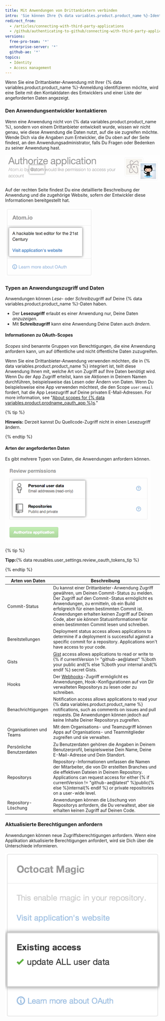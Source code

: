 ```yaml
---
title: Mit Anwendungen von Drittanbietern verbinden
intro: 'Sie können Ihre {% data variables.product.product_name %}-Identität über OAuth mit Drittanbieter-Anwendungen verbinden. Wenn Du eine dieser Anwendungen autorisierst, solltest Du sicherstellen, dass es sich um eine vertrauenswürdige Anwendung handelt, und prüfen, von wem sie entwickelt wurde und auf welche Informationen sie zugreifen will.'
redirect_from:
  - /articles/connecting-with-third-party-applications
  - /github/authenticating-to-github/connecting-with-third-party-applications
versions:
  free-pro-team: '*'
  enterprise-server: '*'
  github-ae: '*'
topics:
  - Identity
  - Access management
---
```


Wenn Sie eine Drittanbieter-Anwendung mit Ihrer {% data variables.product.product_name %}-Anmeldung identifizieren möchte, wird eine Seite mit den Kontaktdaten des Entwicklers und einer Liste der angeforderten Daten angezeigt.

### Den Anwendungsentwickler kontaktieren

Wenn eine Anwendung nicht von {% data variables.product.product_name %}, sondern von einem Drittanbieter entwickelt wurde, wissen wir nicht genau, wie diese Anwendung die Daten nutzt, auf die sie zugreifen möchte. Wende Dich via die Angaben zum Entwickler, die Du oben auf der Seite findest, an den Anwendungsadministrator, falls Du Fragen oder Bedenken zu seiner Anwendung hast.

![{% data variables.product.prodname_oauth_app %}-Inhaberinformationen](/assets/images/help/platform/oauth_owner_bar.png)

Auf der rechten Seite findest Du eine detaillierte Beschreibung der Anwendung und die zugehörige Website, sofern der Entwickler diese Informationen bereitgestellt hat.

![OAuth-Anwendungsinformationen und -Website](/assets/images/help/platform/oauth_app_info.png)

### Typen an Anwendungszugriff und Daten

Anwendungen können *Lese*- oder *Schreib*zugriff auf Deine {% data variables.product.product_name %}-Daten haben.

- Der **Lesezugriff** erlaubt es einer Anwendung nur, Deine Daten *anzuzeigen*.
- Mit **Schreibzugriff** kann eine Anwendung Deine Daten auch *ändern*.

#### Informationen zu OAuth-Scopes

*Scopes* sind benannte Gruppen von Berechtigungen, die eine Anwendung anfordern kann, um auf öffentliche und nicht öffentliche Daten zuzugreifen.

Wenn Sie eine Drittanbieter-Anwendung verwenden möchten, die in {% data variables.product.product_name %} integriert ist, teilt diese Anwendung Ihnen mit, welche Art von Zugriff auf Ihre Daten benötigt wird. Wenn Du der App Zugriff erteilst, kann sie Aktionen in Deinem Namen durchführen, beispielsweise das Lesen oder Ändern von Daten. Wenn Du beispielsweise eine App verwenden möchtest, die den Scope `user:email` fordert, hat die App Lesezugriff auf Deine privaten E-Mail-Adressen. For more information, see "[About scopes for {% data variables.product.prodname_oauth_app %}s](/apps/building-integrations/setting-up-and-registering-oauth-apps/about-scopes-for-oauth-apps)."

{% tip %}

**Hinweis:** Derzeit kannst Du Quellcode-Zugriff nicht in einen Lesezugriff ändern.

{% endtip %}

#### Arten der angeforderten Daten

Es gibt mehrere Typen von Daten, die Anwendungen anfordern können.

![OAuth-Zugriffsdetails](/assets/images/help/platform/oauth_access_types.png)

{% tip %}

**Tipp:**{% data reusables.user_settings.review_oauth_tokens_tip %}

{% endtip %}

| Arten von Daten           | Beschreibung                                                                                                                                                                                                                                                                                                                                                                                 |
| ------------------------- | -------------------------------------------------------------------------------------------------------------------------------------------------------------------------------------------------------------------------------------------------------------------------------------------------------------------------------------------------------------------------------------------- |
| Commit-Status             | Du kannst einer Drittanbieter-Anwendung Zugriff gewähren, um Deinen Commit-Status zu melden. Der Zugriff auf den Commit-Status ermöglicht es Anwendungen, zu ermitteln, ob ein Build erfolgreich für einen bestimmten Commit ist. Anwendungen erhalten keinen Zugriff auf Deinen Code, aber sie <em>können</em> Statusinformationen für einen bestimmten Commit lesen und schreiben. |
| Bereitstellungen          | Deployment status access allows applications to determine if a deployment is successful against a specific commit for a repository. Applications won't have access to your code.                                                                                                                                                                                                             |
| Gists                     | [Gist](https://gist.github.com) access allows applications to read or write to {% if currentVersion != "github-ae@latest" %}both your public and{% else %}both your internal and{% endif %} secret Gists.                                                                                                                                                                                    |
| Hooks                     | Der [Webhooks](/webhooks)-Zugriff ermöglicht es Anwendungen, Hook-Konfigurationen auf von Dir verwalteten Repositorys zu lesen oder zu schreiben.                                                                                                                                                                                                                                            |
| Benachrichtigungen        | Notification access allows applications to read your {% data variables.product.product_name %} notifications, such as comments on issues and pull requests. Die Anwendungen können jedoch auf keine Inhalte Deiner Repositorys zugreifen.                                                                                                                                                    |
| Organisationen und Teams  | Mit dem Organisations- und Teamzugriff können Apps auf Organisations- und Teammitglieder zugreifen und sie verwalten.                                                                                                                                                                                                                                                                        |
| Persönliche Benutzerdaten | Zu Benutzerdaten gehören die Angaben in Deinem Benutzerprofil, beispielsweise Dein Name, Deine E-Mail-Adresse und Dein Standort.                                                                                                                                                                                                                                                             |
| Repositorys               | Repository-Informationen umfassen die Namen der Mitarbeiter, die von Dir erstellten Branches und die effektiven Dateien in Deinem Repository. Applications can request access for either {% if currentVersion != "github-ae@latest" %}public{% else %}internal{% endif %} or private repositories on a user-wide level.                                                                      |
| Repository-Löschung       | Anwendungen können die Löschung von Repositorys anfordern, die Du verwaltest, aber sie erhalten keinen Zugriff auf Deinen Code.                                                                                                                                                                                                                                                              |

### Aktualisierte Berechtigungen anfordern

Anwendungen können neue Zugriffsberechtigungen anfordern. Wenn eine Applikation aktualisierte Berechtigungen anfordert, wird sie Dich über die Unterschiede informieren.

![Zugriff von Drittanbieter-Anwendungen ändern](/assets/images/help/platform/oauth_existing_access_pane.png)
